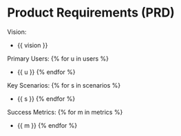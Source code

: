 # Product Requirements (PRD)

Vision:
- {{ vision }}

Primary Users:
{% for u in users %}
- {{ u }}
{% endfor %}

Key Scenarios:
{% for s in scenarios %}
- {{ s }}
{% endfor %}

Success Metrics:
{% for m in metrics %}
- {{ m }}
{% endfor %}
